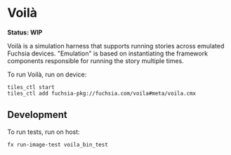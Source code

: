 # Voilà

**Status: WIP**

Voilà is a simulation harness that supports running stories across emulated
Fuchsia devices. "Emulation" is based on instantiating the framework components
responsible for running the story multiple times.

To run Voilà, run on device:

```
tiles_ctl start
tiles_ctl add fuchsia-pkg://fuchsia.com/voila#meta/voila.cmx
```

## Development

To run tests, run on host:

```
fx run-image-test voila_bin_test
```
